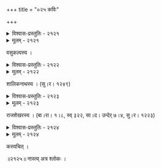 +++
title = "०२५ कविः"

+++



<details><summary>विश्वास-प्रस्तुतिः - २१२१</summary>

त्रैलोक्यम् उदरे विष्णोस् तादृग् एव व्यवस्थितम् ।  
तादृग् अन्यादृग् अप्य् अस्ति हृदये तु महाकवेः ॥२१२१॥
</details>

<details><summary>मूलम् - २१२१</summary>

त्रैलोक्यम् उदरे विष्णोस् तादृग् एव व्यवस्थितम् ।  
तादृग् अन्यादृग् अप्य् अस्ति हृदये तु महाकवेः ॥२१२१॥
</details>


वसुकल्पस्य ।  



<details><summary>विश्वास-प्रस्तुतिः - २१२२</summary>

यन् नेत्रैस् त्रिभिर् ईक्षते न गिरिशो नाष्टाभिर् अप्य् अब्जभूः  
सक्न्दो द्वादशभिस् तथा न मघवा चक्षुःसहस्रेण यत् ।  
सम्भूयापि जगत्त्रयस्य नयनैर् द्रष्टुं न यत् पार्यते   
प्रत्याहृत्य दृशौ समाहितधियः पश्यन्ति तत्पण्डिताः ॥२१२२॥
</details>

<details><summary>मूलम् - २१२२</summary>

यन् नेत्रैस् त्रिभिर् ईक्षते न गिरिशो नाष्टाभिर् अप्य् अब्जभूः  
सक्न्दो द्वादशभिस् तथा न मघवा चक्षुःसहस्रेण यत् ।  
सम्भूयापि जगत्त्रयस्य नयनैर् द्रष्टुं न यत् पार्यते   
प्रत्याहृत्य दृशौ समाहितधियः पश्यन्ति तत्पण्डिताः ॥२१२२॥
</details>


शालिकनाथस्य । (सु।र। १२४९)  



<details><summary>विश्वास-प्रस्तुतिः - २१२३</summary>

उदन्वच्छिन्ना भूः स च निधिरपां योजनशतं  
सदा पान्थः पूषा गगनपरिमाणं कलयति ।  
इति प्रायो भावाः स्फुरदवधिमुद्रामुकुलिताः  
सतां प्रज्ञोन्मेषः पुनर् अयम् असीमा विजयते ॥२१२३॥
</details>

<details><summary>मूलम् - २१२३</summary>

उदन्वच्छिन्ना भूः स च निधिरपां योजनशतं  
सदा पान्थः पूषा गगनपरिमाणं कलयति ।  
इति प्रायो भावाः स्फुरदवधिमुद्रामुकुलिताः  
सतां प्रज्ञोन्मेषः पुनर् अयम् असीमा विजयते ॥२१२३॥
</details>


राजशेखरस्य । (बा।रा। १।८, स्व् ३२२, सा।द। उन्देर् ७।४, सु।र। १२२३)  



<details><summary>विश्वास-प्रस्तुतिः - २१२४</summary>

निधानं विद्यानां कुलगृहम् अपारस्य यशसः  
कला सम्पद्रत्नव्रततिविटपानां सुरतरुः ।  
शुचि क्षौणीन्द्राणां सुचरितकथादर्पणतलं  
प्रकृत्या गम्भीरः कविर् इति हि शब्दो विजयते ॥२१२४॥
</details>

<details><summary>मूलम् - २१२४</summary>

निधानं विद्यानां कुलगृहम् अपारस्य यशसः  
कला सम्पद्रत्नव्रततिविटपानां सुरतरुः ।  
शुचि क्षौणीन्द्राणां सुचरितकथादर्पणतलं  
प्रकृत्या गम्भीरः कविर् इति हि शब्दो विजयते ॥२१२४॥
</details>


कस्यचित् ।  


॥२१२५॥ नास्त्य् अत्र श्लोकः ।  

